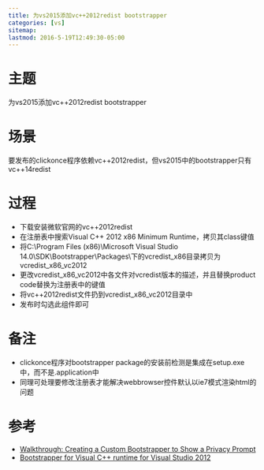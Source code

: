 ```yaml
---
title: 为vs2015添加vc++2012redist bootstrapper
categories: [vs]
sitemap:
lastmod: 2016-5-19T12:49:30-05:00
---
```


主题
=====================================================

  为vs2015添加vc++2012redist bootstrapper







场景
=====================================================

  要发布的clickonce程序依赖vc++2012redist，但vs2015中的bootstrapper只有vc++14redist







过程
=====================================================

*  下载安装微软官网的vc++2012redist
*  在注册表中搜索Visual C++ 2012 x86 Minimum Runtime，拷贝其class键值
*  将C:\Program Files (x86)\Microsoft Visual Studio 14.0\SDK\Bootstrapper\Packages\下的vcredist_x86目录拷贝为vcredist_x86_vc2012
*  更改vcredist_x86_vc2012中各文件对vcredist版本的描述，并且替换product code替换为注册表中的键值
*  将vc++2012redist文件扔到vcredist_x86_vc2012目录中
*  发布时勾选此组件即可







备注
=====================================================

*  clickonce程序对bootstrapper package的安装前检测是集成在setup.exe中，而不是.application中
*  同理可处理要修改注册表才能解决webbrowser控件默认以ie7模式渲染html的问题







参考
=====================================================

*  [Walkthrough: Creating a Custom Bootstrapper to Show a Privacy Prompt](https://msdn.microsoft.com/en-us/library/ee726596.aspx)
*  [Bootstrapper for Visual C++ runtime for Visual Studio 2012](https://social.msdn.microsoft.com/Forums/vstudio/en-US/e9ddc345-0d10-4666-a15c-166872167448/bootstrapper-for-visual-c-runtime-for-visual-studio-2012)